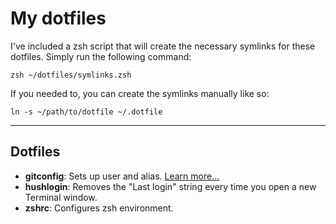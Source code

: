 # My dotfiles

I've included a zsh script that will create the necessary symlinks for these dotfiles. Simply run the following command:

`zsh ~/dotfiles/symlinks.zsh`

If you needed to, you can create the symlinks manually like so:

`ln -s ~/path/to/dotfile ~/.dotfile`

---

## Dotfiles

* **gitconfig**: Sets up user and alias. [Learn more...](https://git-scm.com/book/en/v2/Customizing-Git-Git-Configuration)
* **hushlogin**: Removes the "Last login" string every time you open a new Terminal window.
* **zshrc**: Configures zsh environment.